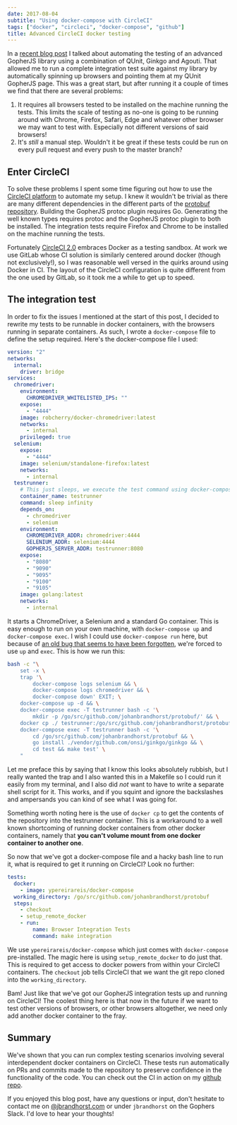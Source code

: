 ```yaml
---
date: 2017-08-04
subtitle: "Using docker-compose with CircleCI"
tags: ["docker", "circleci", "docker-compose", "github"]
title: Advanced CircleCI docker testing
---
```


In a [recent blog post](/post/gopherjs-integration-tests) I talked about
automating the testing of an advanced GopherJS library using a combination
of QUnit, Ginkgo and Agouti. That allowed me to run a complete integration test
suite against my library by automatically spinning up browsers and pointing
them at my QUnit GopherJS page. This was a great start, but after running
it a couple of times we find that there are several problems:

1. It requires all browsers tested to be installed on the machine running the tests.
   This limits the scale of testing as no-one is going to be running around with Chrome,
   Firefox, Safari, Edge and whatever other browser we may want to test with. Especially
   not different versions of said browsers!
1. It's _still_ a manual step. Wouldn't it be great if these tests could be run on every
   pull request and every push to the master branch?

## Enter CircleCI

To solve these problems I spent some time figuring out how to use the
[CircleCI platform](https://circleci.com/) to automate my setup.
I knew it wouldn't be trivial as there are many different dependencies
in the different parts of the
[protobuf repository](https://github.com/johanbrandhorst/protobuf).
Building the GopherJS protoc plugin requires Go. Generating
the well known types requires protoc and the GopherJS protoc plugin to both be installed.
The integration tests require Firefox and Chrome to be installed on the machine running the tests.

Fortunately [CircleCI 2.0](https://circleci.com/docs/2.0/) embraces Docker
as a testing sandbox. At work we use GitLab whose CI solution is similarly
centered around docker (though not exclusively!), so I was reasonable well versed
in the quirks around using Docker in CI. The layout of the CircleCI configuration is
quite different from the one used by GitLab, so it took me a while to get up to speed.

## The integration test

In order to fix the issues I mentioned at the start of this post, I decided to rewrite
my tests to be runnable in docker containers, with the browsers running in separate
containers. As such, I wrote a `docker-compose` file to define the setup required.
Here's the docker-compose file I used:

```yaml
version: "2"
networks:
  internal:
    driver: bridge
services:
  chromedriver:
    environment:
      CHROMEDRIVER_WHITELISTED_IPS: ""
    expose:
      - "4444"
    image: robcherry/docker-chromedriver:latest
    networks:
      - internal
    privileged: true
  selenium:
    expose:
      - "4444"
    image: selenium/standalone-firefox:latest
    networks:
      - internal
  testrunner:
    # This just sleeps, we execute the test command using docker-compose exec.
    container_name: testrunner
    command: sleep infinity
    depends_on:
      - chromedriver
      - selenium
    environment:
      CHROMEDRIVER_ADDR: chromedriver:4444
      SELENIUM_ADDR: selenium:4444
      GOPHERJS_SERVER_ADDR: testrunner:8080
    expose:
      - "8080"
      - "9090"
      - "9095"
      - "9100"
      - "9105"
    image: golang:latest
    networks:
      - internal
```

It starts a ChromeDriver, a Selenium and a standard Go container.
This is easy enough to run on your own machine, with `docker-compose up`
and `docker-compose exec`. I wish I could use `docker-compose run` here, but because of
[an old bug that seems to have been forgotten](https://github.com/docker/compose/issues/4052),
we're forced to use `up` and `exec`. This is how we run this:

```bash
bash -c "\
    set -x \
    trap '\
        docker-compose logs selenium && \
        docker-compose logs chromedriver && \
        docker-compose down' EXIT; \
    docker-compose up -d && \
    docker-compose exec -T testrunner bash -c '\
        mkdir -p /go/src/github.com/johanbrandhorst/protobuf/' && \
    docker cp ./ testrunner:/go/src/github.com/johanbrandhorst/protobuf/ && \
    docker-compose exec -T testrunner bash -c '\
        cd /go/src/github.com/johanbrandhorst/protobuf && \
        go install ./vendor/github.com/onsi/ginkgo/ginkgo && \
        cd test && make test' \
    "
```

Let me preface this by saying that I know this looks absolutely rubbish, but I really
wanted the trap and I also wanted this in a Makefile so I could run it easily
from my terminal, and I also did _not_ want to have to write a separate shell script for it.
This works, and if you squint and ignore
the backslashes and ampersands you can kind of see what I was going for.

Something worth noting here is the use of `docker cp` to get the contents of the repository
into the testrunner container. This is a workaround to a well known shortcoming of
running docker containers from other docker containers, namely that
**you can't volume mount from one docker container to another one**.

So now that we've got a docker-compose file and a hacky bash line to run it, what is
required to get it running on CircleCI? Look no further:

```yaml
tests:
  docker:
    - image: ypereirareis/docker-compose
  working_directory: /go/src/github.com/johanbrandhorst/protobuf
  steps:
    - checkout
    - setup_remote_docker
    - run:
        name: Browser Integration Tests
        command: make integration
```

We use `ypereirareis/docker-compose` which just comes with `docker-compose` pre-installed.
The magic here is using `setup_remote_docker` to do just that. This is required to get
access to docker powers from within your CircleCI containers.
The `checkout` job tells CircleCI that we want the git repo cloned into the
`working_directory`.

Bam! Just like that we've got our GopherJS integration tests up and running on CircleCI!
The coolest thing here is that now in the future if we want to test other versions of
browsers, or other browsers altogether, we need only add another docker container to the
fray.

## Summary

We've shown that you can run complex testing scenarios involving several interdependent
docker containers on CircleCI. These tests run automatically on PRs and commits made to the
repository to preserve confidence in the functionality of the code. You can check out
the CI in action on my [github repo](https://github.com/johanbrandhorst/protobuf).

If you enjoyed this blog post, have any questions or input,
don't hesitate to contact me on
[@jbrandhorst.com](https://bsky.app/profile/jbrandhorst.com) or
under `jbrandhorst` on the Gophers Slack. I'd love to hear
your thoughts!
